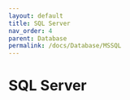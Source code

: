 ```yaml
---
layout: default
title: SQL Server
nav_order: 4
parent: Database
permalink: /docs/Database/MSSQL
---
```


# SQL Server